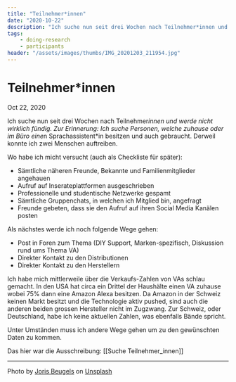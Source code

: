 ```yaml
---
title: "Teilnehmer*innen"
date: "2020-10-22"
description: "Ich suche nun seit drei Wochen nach Teilnehmer*innen und werde nicht wirklich fündig. Partizipanden für ein Forschungsprojekt zu suchen ist nicht einfach..."
tags:
    - doing-research
    - participants
header: "/assets/images/thumbs/IMG_20201203_211954.jpg"
---
```

#  Teilnehmer*innen
Oct 22, 2020

Ich suche nun seit drei Wochen nach Teilnehmer*innen und werde nicht wirklich fündig. Zur Erinnerung: Ich suche Personen, welche zuhause oder im Büro eine*n Sprachassistent*in besitzen und auch gebraucht. Derweil konnte ich zwei Menschen auftreiben.

Wo habe ich micht versucht (auch als Checkliste für später):
- Sämtliche näheren Freunde, Bekannte und Familienmitglieder angehauen
- Aufruf auf Inserateplattformen ausgeschrieben
- Professionelle und studentische Netzwerke gespamt
- Sämtliche Gruppenchats, in welchen ich Mitglied bin, angefragt
- Freunde gebeten, dass sie den Aufruf auf ihren Social Media Kanälen posten

Als nächstes werde ich noch folgende Wege gehen:
- Post in Foren zum Thema (DIY Support, Marken-spezifisch, Diskussion rund ums Thema VA)
- Direkter Kontakt zu den Distributionen
- Direkter Kontakt zu den Herstellern

Ich habe mich mittlerweile über die Verkaufs-Zahlen von VAs schlau gemacht. In den USA hat circa ein Drittel der Haushälte einen VA zuhause wobei 75% dann eine Amazon Alexa besitzen. Da Amazon in der Schweiz keinen Markt besitzt und die Technologie aktiv pushed, sind auch die anderen beiden grossen Hersteller nicht im Zugzwang. Zur Schweiz, oder Deutschland, habe ich keine aktuellen Zahlen, was ebenfalls Bände spricht.

Unter Umständen muss ich andere Wege gehen um zu den gewünschten Daten zu kommen.

Das hier war die Ausschreibung: [[Suche Teilnehmer_innen]]

---

Photo by <a href="https://unsplash.com/@jorisbeugels?utm_source=unsplash&utm_medium=referral&utm_content=creditCopyText">Joris Beugels</a> on <a href="https://unsplash.com/s/photos/alpacas?utm_source=unsplash&utm_medium=referral&utm_content=creditCopyText">Unsplash</a>
  
